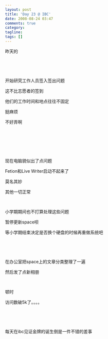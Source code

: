 ```yaml
---
layout: post
title: 'Day 23 @ IBC'
date: 2008-08-24 03:47
comments: true
category:
tagline:
tags: []
---
```


昨天的

 

 

开始研究工作人员签入签出问题

这不比志愿者的签到

他们的工作时间和地点往往不固定

挺麻烦

不好弄啊

 

 

 

现在电脑貌似出了点问题

Fetion和Live Writer启动不起来了

莫名其妙

其他一切正常

 

小学期期间也不打算处理这些问题

暂停更新space呗

等小学期结束决定是否换个硬盘的时候再重做系统吧

 

 

在办公室把space上的文章分类整理了一遍

然后发了点新相册

 

顿时

访问数破5k了。。。。

 

 

每天在ibc见证金牌的诞生倒是一件不错的差事
